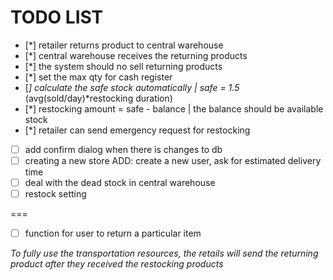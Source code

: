 # TODO LIST
- [*] retailer returns product to central warehouse
- [*] central warehouse receives the returning products
- [*] the system should no sell returning products 
- [*] set the max qty for cash register
- [*] calculate the safe stock automatically | safe = 1.5* (avg(sold/day)*restocking duration)
- [*] restocking amount = safe - balance | the balance should be available stock 
- [*] retailer can send emergency request for restocking
- [ ] add confirm dialog when there is changes to db 
- [ ] creating a new store ADD: create a new user, ask for estimated delivery time
- [ ] deal with the dead stock in central warehouse
- [ ] restock setting

===
- [ ] function for user to return a particular item


_To fully use the transportation resources, the retails will send the returning product after they received the restocking products_